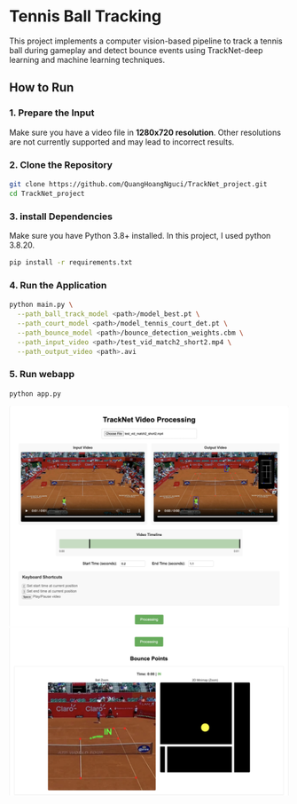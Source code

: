 # Tennis Ball Tracking 

This project implements a computer vision-based pipeline to track a tennis ball during gameplay and detect bounce events using TrackNet-deep learning and machine learning techniques.

## How to Run

### 1. Prepare the Input
Make sure you have a video file in **1280x720 resolution**. Other resolutions are not currently supported and may lead to incorrect results.

### 2. Clone the Repository
```bash
git clone https://github.com/QuangHoangNguci/TrackNet_project.git
cd TrackNet_project
```
### 3. install Dependencies
Make sure you have Python 3.8+ installed. In this project, I used python 3.8.20.
```bash
pip install -r requirements.txt
```
### 4. Run the Application
```bash
python main.py \
  --path_ball_track_model <path>/model_best.pt \
  --path_court_model <path>/model_tennis_court_det.pt \
  --path_bounce_model <path>/bounce_detection_weights.cbm \
  --path_input_video <path>/test_vid_match2_short2.mp4 \
  --path_output_video <path>.avi
```

### 5. Run webapp
```bash
python app.py
```
![Alt text](./images_result/result1.png)
![Alt text](./images_result/result2.png)
